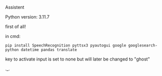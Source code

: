 Assistent


Python version: 3.11.7

first of all!

in cmd:

	pip install SpeechRecognition pyttsx3 pyautogui google googlesearch-python datetime pandas translate

key to activate input is set to none but will later be changed to "ghost"

._.
